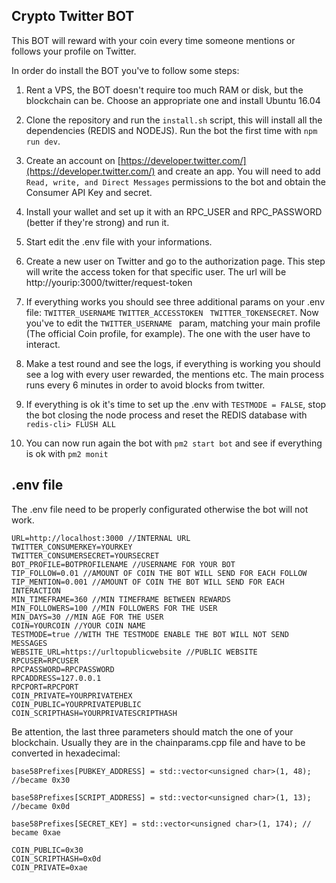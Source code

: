 
## Crypto Twitter BOT

  

This BOT will reward with your coin every time someone mentions or follows your profile on Twitter.

  

In order do install the BOT you've to follow some steps:

  

1) Rent a VPS, the BOT doesn't require too much RAM or disk, but the blockchain can be. Choose an appropriate one and install Ubuntu 16.04

2) Clone the repository and run the `install.sh` script, this will install all the dependencies (REDIS and NODEJS). Run the bot the first time with ```npm run dev```.

3) Create an account on [https://developer.twitter.com/](https://developer.twitter.com/) and create an app. You will need to add `Read, write, and Direct Messages` permissions to the bot and obtain the Consumer API Key and secret.

4) Install your wallet and set up it with an RPC_USER and RPC_PASSWORD (better if they're strong) and run it.

5) Start edit the .env file with your informations.

6) Create a new user on Twitter and go to the authorization page. This step will write the access token for that specific user. The url will be http://yourip:3000/twitter/request-token

7) If everything works you should see three additional params on your .env file: `TWITTER_USERNAME` `TWITTER_ACCESSTOKEN` `
TWITTER_TOKENSECRET`. Now you've to edit the `TWITTER_USERNAME ` param, matching your main profile (The official Coin profile, for example). The one with the user have to interact.

8) Make a test round and see the logs, if everything is working you should see a log with every user rewarded, the mentions etc. The main process runs every 6 minutes in order to avoid blocks from twitter.

9) If everything is ok it's time to set up the .env with ```TESTMODE = FALSE```, stop the bot closing the node process and reset the REDIS database with ```redis-cli> FLUSH ALL```

1) You can now run again the bot with ```pm2 start bot``` and see if everything is ok with ```pm2 monit```

## .env file

The .env file need to be properly configurated otherwise the bot will not work. 

```
URL=http://localhost:3000 //INTERNAL URL
TWITTER_CONSUMERKEY=YOURKEY
TWITTER_CONSUMERSECRET=YOURSECRET
BOT_PROFILE=BOTPROFILENAME //USERNAME FOR YOUR BOT
TIP_FOLLOW=0.01 //AMOUNT OF COIN THE BOT WILL SEND FOR EACH FOLLOW
TIP_MENTION=0.001 //AMOUNT OF COIN THE BOT WILL SEND FOR EACH INTERACTION
MIN_TIMEFRAME=360 //MIN TIMEFRAME BETWEEN REWARDS
MIN_FOLLOWERS=100 //MIN FOLLOWERS FOR THE USER
MIN_DAYS=30 //MIN AGE FOR THE USER
COIN=YOURCOIN //YOUR COIN NAME
TESTMODE=true //WITH THE TESTMODE ENABLE THE BOT WILL NOT SEND MESSAGES
WEBSITE_URL=https://urltopublicwebsite //PUBLIC WEBSITE
RPCUSER=RPCUSER
RPCPASSWORD=RPCPASSWORD
RPCADDRESS=127.0.0.1
RPCPORT=RPCPORT
COIN_PRIVATE=YOURPRIVATEHEX
COIN_PUBLIC=YOURPRIVATEPUBLIC
COIN_SCRIPTHASH=YOURPRIVATESCRIPTHASH
```
Be attention, the last three parameters should match the one of your blockchain. Usually they are in the chainparams.cpp file and have to be converted in hexadecimal:
```
base58Prefixes[PUBKEY_ADDRESS] = std::vector<unsigned char>(1, 48); //became 0x30

base58Prefixes[SCRIPT_ADDRESS] = std::vector<unsigned char>(1, 13); //became 0x0d

base58Prefixes[SECRET_KEY] = std::vector<unsigned char>(1, 174); // became 0xae
```
```
COIN_PUBLIC=0x30
COIN_SCRIPTHASH=0x0d
COIN_PRIVATE=0xae
```